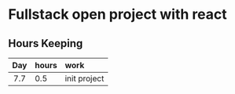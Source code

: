 # Fullstack open project with react

## Hours Keeping
| Day | hours | work |
|:----:|:-----|:-----|
|7.7| 0.5 | init project |
